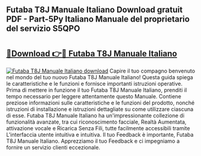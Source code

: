 ## Futaba T8J Manuale Italiano Download gratuit PDF - Part-5Py Italiano Manuale del proprietario del servizio S5QPO

# <h2><a href="http://dfcq77m.blite.top/?on=Futaba+T8J+Manuale+Italiano">🔗Download 👉🔴 Futaba T8J Manuale Italiano</a></h2>

[![Futaba T8J Manuale Italiano download](https://i.imgur.com/lujVjoI.png)](http://dfcq77m.blite.top/?on=Futaba+T8J+Manuale+Italiano)
Capire il tuo compagno benvenuto nel mondo del tuo nuovo Futaba T8J Manuale Italiano! Questa guida spiega le caratteristiche e le funzioni e fornisce importanti istruzioni operative. Prima di mettere in funzione il tuo Futaba T8J Manuale Italiano, prenditi il tempo necessario per leggere attentamente questo Manuale. Contiene preziose informazioni sulle caratteristiche e le funzioni del prodotto, nonché istruzioni di installazione e istruzioni dettagliate su come utilizzare ciascuna di esse. Futaba T8J Manuale Italiano ha un'impressionante collezione di funzionalità avanzate, tra cui riconoscimento facciale, Realtà Aumentata, attivazione vocale e Ricarica Senza Fili, tutte facilmente accessibili tramite L'interfaccia utente intuitiva e intuitiva. Il tuo Feedback è importante, Futaba T8J Manuale Italiano. Apprezziamo il tuo Feedback e ci impegniamo a fornire un servizio clienti eccezionale.
